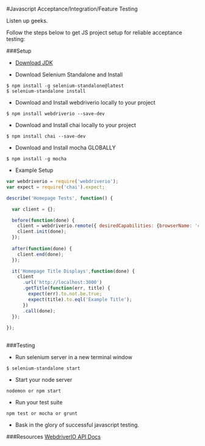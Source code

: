 #Javascript Acceptance/Integration/Feature Testing

Listen up geeks.

Follow the steps below to get JS project setup for reliable acceptance testing:

###Setup

- [Download JDK](http://www.oracle.com/technetwork/java/javase/downloads/jdk8-downloads-2133151.html)

- Download Selenium Standalone and Install
```
$ npm install -g selenium-standalone@latest
$ selenium-standalone install
```
- Download and Install webdriverio locally to your project
```
$ npm install webdriverio --save-dev
```
- Download and Install chai locally to your project
```
$ npm install chai --save-dev
```
- Download and Install mocha GLOBALLY 
```
$ npm install -g mocha 
```
- Example Setup

```javascript
var webdriverio = require('webdriverio');
var expect = require('chai').expect;

describe('Homepage Tests', function() {

  var client = {};

  before(function(done) {
    client = webdriverio.remote({ desiredCapabilities: {browserName: 'chrome'}   });
    client.init(done);
  });
 
  after(function(done) {
    client.end(done);
  });

  it('Homepage Title Displays',function(done) {
    client
      .url('http://localhost:3000')
      .getTitle(function(err, title) {
        expect(err).to.not.be.true;
        expect(title).to.eql('Example Title');
      }) 
      .call(done);
  });
   
});
 
```

###Testing

- Run selenium server in a new terminal window
```
$ selenium-standalone start
```
- Start your node server
```
nodemon or npm start
```
- Run your test suite
```
npm test or mocha or grunt
```
- Bask in the glory of successful javascript testing.

###Resources
[WebdriverIO API Docs](webdriver.io/api.html)


